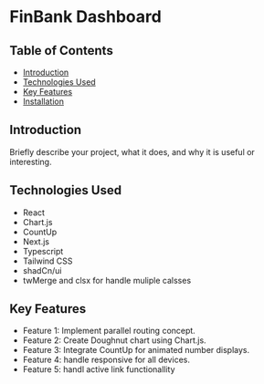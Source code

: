 # FinBank Dashboard

## Table of Contents
- [Introduction](#introduction)
- [Technologies Used](#technologies-used)
- [Key Features](#key-features)
- [Installation](#installation)

## Introduction
Briefly describe your project, what it does, and why it is useful or interesting.

## Technologies Used
  - React
  - Chart.js
  - CountUp
  - Next.js
  - Typescript
  - Tailwind CSS
  - shadCn/ui
  - twMerge and clsx for handle muliple calsses
## Key Features
- Feature 1: Implement parallel routing concept.
- Feature 2: Create Doughnut chart using Chart.js.
- Feature 3: Integrate CountUp for animated number displays.
- Feature 4: handle responsive for all devices.
- Feature 5: handl active link functionallity

